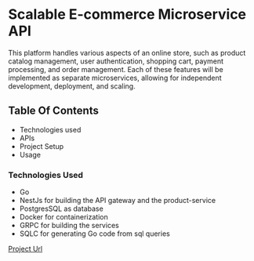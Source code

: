 # Scalable E-commerce Microservice API

This platform handles various aspects of an online store, such as product catalog management, user authentication, shopping cart, payment processing, and order management. Each of these features will be implemented as separate microservices, allowing for independent development, deployment, and scaling.

## Table Of Contents

- Technologies used
- APIs
- Project Setup
- Usage

### Technologies Used

- Go
- NestJs for building the API gateway and the product-service
- PostgresSQL as database
- Docker for containerization
- GRPC for building the services
- SQLC for generating Go code from sql queries

[Project Url](https://roadmap.sh/projects/scalable-ecommerce-platform)
